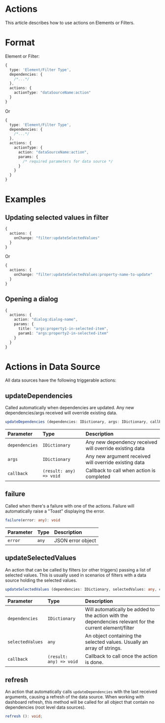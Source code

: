 # Actions
This article describes how to use actions on Elements or Filters.

# Format

Element or Filter:

```ts
{
  type: 'Element/Filter Type',
  dependencies: {
    /*...*/
  },
  actions: {
    actionType: "dataSourceName:action"
  }
}
```

Or

```ts
{
  type: 'Element/Filter Type',
  dependencies: {
    /*...*/
  },
  actions: {
    actionType: {
      action: "dataSourceName:action",
      params: {
        /* required parameters for data source */
      }
    }
  }
}
```

# Examples

## Updating selected values in filter

```ts
{
  actions: {
    onChange: "filter:updateSelectedValues"
  }
}
```

Or

```ts
{
  actions: {
    onChange: "filter:updateSelectedValues:property-name-to-update"
  }
}
```

## Opening a dialog

```ts
{
  actions: {
    action: "dialog:dialog-name",
    params: {
      title: "args:property1-in-selected-item",
      param1: "args:property2-in-selected-item"
    }
  }
}
```

# Actions in Data Source

All data sources have the following triggerable actions:

## updateDependencies

Called automatically when dependencies are updated.
Any new dependencies/args received will override existing data.

```ts
updateDependencies (dependencies: IDictionary, args: IDictionary, callback: (result: any) => void)
```

| Parameter | Type | Description 
| :--------|:-----|:-----------
| `dependencies`| `IDictionary` | Any new dependency received will override existing data
| `args`| `IDictionary` | Any new argument received will override existing data
| `callback`| `(result: any) => void` | Callback to call when action is completed

## failure

Called when there's a failure with one of the actions.
Failure will automatically raise a "Toast" displaying the error.

```ts
failure(error: any): void
```

| Parameter | Type | Description 
| :--------|:-----|:-----------
| `error`| `any` | JSON error object

## updateSelectedValues

An action that can be called by filters (or other triggers) passing a list of selected values.
This is usually used in scenarios of filters with a data source holding the selected values.

```ts
updateSelectedValues (dependencies: IDictionary, selectedValues: any, callback: (result: any) => void): void;
```

| Parameter | Type | Description 
| :--------|:-----|:-----------
| `dependencies`| `IDictionary` | Will automatically be added to the action with the dependencies relevant for the current element/filter
| `selectedValues`| `any` | An object containing the selected values. Usually an array of strings.
| `callback`| `(result: any) => void` | Callback to call once the action is done.

## refresh

An action that automatically calls `updateDependencies` with the last received arguments, causing a refresh of the data source.
When working with dashboard refresh, this method will be called for all object that contain no dependencies (root level data sources).

```ts
refresh (): void;
```